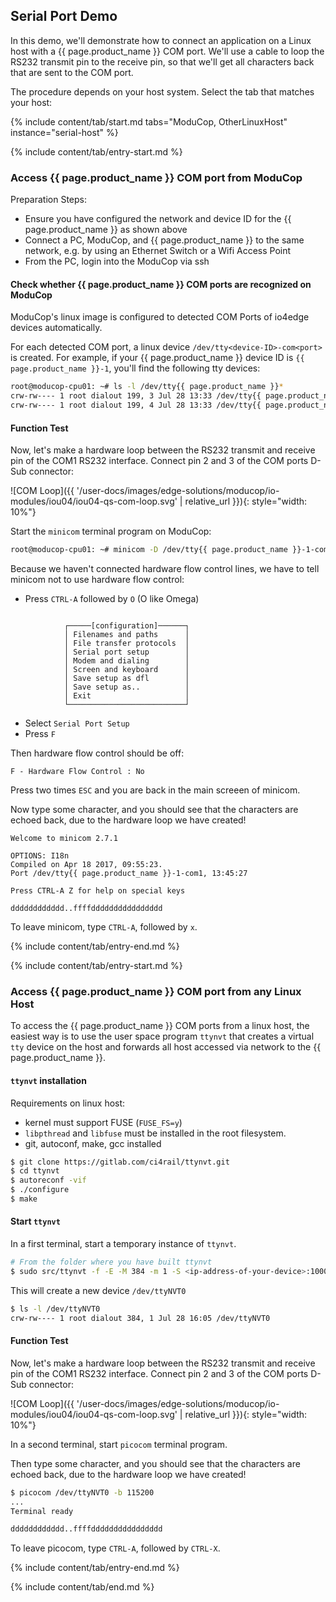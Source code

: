 ## Serial Port Demo

In this demo, we'll demonstrate how to connect an application on a Linux host with a {{ page.product_name }} COM port. We'll use a cable to loop the RS232 transmit pin to the receive pin, so that we'll get all characters back that are sent to the COM port.

The procedure depends on your host system. Select the tab that matches your host:

{% include content/tab/start.md tabs="ModuCop, OtherLinuxHost" instance="serial-host" %}


<!--
==========================================================================================
ModuCop Host TAB
==========================================================================================
-->
{% include content/tab/entry-start.md %}

### Access {{ page.product_name }} COM port from ModuCop

Preparation Steps:
* Ensure you have configured the network and device ID for the {{ page.product_name }} as shown above
* Connect a PC, ModuCop, and {{ page.product_name }} to the same network, e.g. by using an Ethernet Switch or a Wifi Access Point
* From the PC, login into the ModuCop via ssh

#### Check whether {{ page.product_name }} COM ports are recognized on ModuCop

ModuCop's linux image is configured to detected COM Ports of io4edge devices automatically.

For each detected COM port, a linux device `/dev/tty<device-ID>-com<port>` is created. For example, if your {{ page.product_name }} device ID is `{{ page.product_name }}-1`, you'll find the following tty devices:

```bash
root@moducop-cpu01: ~# ls -l /dev/tty{{ page.product_name }}*
crw-rw---- 1 root dialout 199, 3 Jul 28 13:33 /dev/tty{{ page.product_name }}-1-com1
crw-rw---- 1 root dialout 199, 4 Jul 28 13:33 /dev/tty{{ page.product_name }}-1-com2
```

#### Function Test
Now, let's make a hardware loop between the RS232 transmit and receive pin of the COM1 RS232 interface. Connect pin 2 and 3 of the COM ports D-Sub connector:

![COM Loop]({{ '/user-docs/images/edge-solutions/moducop/io-modules/iou04/iou04-qs-com-loop.svg' | relative_url }}){: style="width: 10%"}

Start the `minicom` terminal program on ModuCop:
```bash
root@moducop-cpu01: ~# minicom -D /dev/tty{{ page.product_name }}-1-com1 -b 115200
```
Because we haven't connected hardware flow control lines, we have to tell minicom not to use hardware flow control:
* Press `CTRL-A` followed by `O` (O like Omega)
```

            ┌─────[configuration]──────┐
            │ Filenames and paths      │
            │ File transfer protocols  │
            │ Serial port setup        │
            │ Modem and dialing        │
            │ Screen and keyboard      │
            │ Save setup as dfl        │
            │ Save setup as..          │
            │ Exit                     │
            └──────────────────────────┘
```
* Select `Serial Port Setup`
* Press `F`

Then hardware flow control should be off:
```
F - Hardware Flow Control : No
```
Press two times `ESC` and you are back in the main screeen of minicom.

Now type some character, and you should see that the characters are echoed back, due to the hardware loop we have created!

```
Welcome to minicom 2.7.1

OPTIONS: I18n
Compiled on Apr 18 2017, 09:55:23.
Port /dev/tty{{ page.product_name }}-1-com1, 13:45:27

Press CTRL-A Z for help on special keys

dddddddddddd..ffffdddddddddddddddd
```

To leave minicom, type `CTRL-A`, followed by `x`.

{% include content/tab/entry-end.md %}

<!--
==========================================================================================
Other Linux Host TAB
==========================================================================================
-->
{% include content/tab/entry-start.md %}

### Access {{ page.product_name }} COM port from any Linux Host

To access the {{ page.product_name }} COM ports from a linux host, the easiest way is to use the user space program `ttynvt` that creates a virtual `tty` device on the host and forwards all host accessed via network to the {{ page.product_name }}.


#### `ttynvt` installation

Requirements on linux host:
* kernel must support FUSE (`FUSE_FS=y`)
* `libpthread` and `libfuse` must be installed in the root filesystem.
* git, autoconf, make, gcc installed

```bash
$ git clone https://gitlab.com/ci4rail/ttynvt.git
$ cd ttynvt
$ autoreconf -vif
$ ./configure
$ make
```

#### Start `ttynvt`

In a first terminal, start a temporary instance of `ttynvt`.

```bash
# From the folder where you have built ttynvt
$ sudo src/ttynvt -f -E -M 384 -m 1 -S <ip-address-of-your-device>:10000 -n ttyNVT0
```

This will create a new device `/dev/ttyNVT0`

```bash
$ ls -l /dev/ttyNVT0
crw-rw---- 1 root dialout 384, 1 Jul 28 16:05 /dev/ttyNVT0
```

#### Function Test
Now, let's make a hardware loop between the RS232 transmit and receive pin of the COM1 RS232 interface. Connect pin 2 and 3 of the COM ports D-Sub connector:

![COM Loop]({{ '/user-docs/images/edge-solutions/moducop/io-modules/iou04/iou04-qs-com-loop.svg' | relative_url }}){: style="width: 10%"}

In a second terminal, start `picocom` terminal program.

Then type some character, and you should see that the characters are echoed back, due to the hardware loop we have created!

```bash
$ picocom /dev/ttyNVT0 -b 115200
...
Terminal ready

dddddddddddd..ffffdddddddddddddddd
```

To leave picocom, type `CTRL-A`, followed by `CTRL-X`.

{% include content/tab/entry-end.md %}

{% include content/tab/end.md %}

